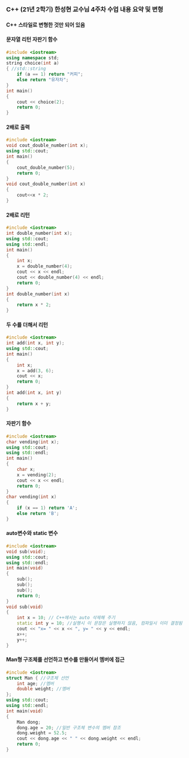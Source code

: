 ### C++ (21년 2학기) 한성현 교수님 4주차 수업 내용 요약 및 변형

#### C++ 스타일로 변형한 것만 되어 있음



#### 문자열 리턴 자판기 함수

```c++	
#include <iostream>
using namespace std;
string choice(int a)
{ //std::string
	if (a == 1) return "커피";
	else return "유자차";
}
int main()
{
	cout << choice(2);
	return 0;
}
```



#### 2배로 출력

```c++
#include <iostream>
void cout_double_number(int x);
using std::cout;
int main()
{
	cout_double_number(5);
	return 0;
}
void cout_double_number(int x)
{
	cout<<x * 2;
}
```



#### 2배로 리턴

```c++
#include <iostream>
int double_number(int x);
using std::cout;
using std::endl;
int main()
{
	int x;
	x = double_number(4);
	cout << x << endl;
	cout << double_number(4) << endl;
	return 0;
}
int double_number(int x)
{
	return x * 2;
}
```



#### 두 수를 더해서 리턴

```c++
#include <iostream>
int add(int x, int y);
using std::cout;
int main()
{
	int x;
	x = add(3, 6);
	cout << x;
	return 0;
}
int add(int x, int y)
{
	return x + y;
}
```



#### 자판기 함수

```c++	
#include <iostream>
char vending(int x);
using std::cout;
using std::endl;
int main()
{
	char x;
	x = vending(2);
	cout << x << endl;
	return 0;
}
char vending(int x)
{
	if (x == 1) return 'A';
	else return 'B';
}
```



#### auto변수와 static 변수

```c++	
#include <iostream>
void sub(void);
using std::cout;
using std::endl;
int main(void)
{
	sub();
	sub();
	sub();
	return 0;
}
void sub(void)
{
	int x = 10; // C++에서는 auto 삭제해 주기
	static int y = 10; //실행시 이 문장은 실행하지 않음, 컴파일시 이미 결정됨
	cout << "x= " << x << ", y= " << y << endl;
	x++;
	y++;
}
```



#### Man형 구조체를 선언하고 변수를 만들어서 멤버에 접근

```c++
#include <iostream>
struct Man { //구조체 선언
	int age; //멤버
	double weight; //멤버
};
using std::cout;
using std::endl;
int main(void)
{
	Man dong;
	dong.age = 20; //일반 구조체 변수의 멤버 참조
	dong.weight = 52.5;
	cout << dong.age << " " << dong.weight << endl;
	return 0;
}
```

